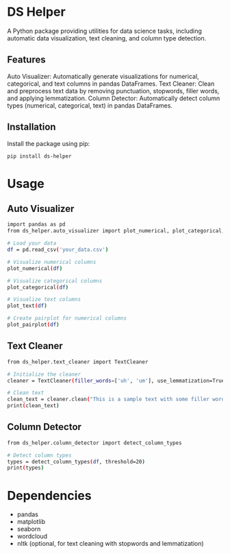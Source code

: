 # DS Helper
A Python package providing utilities for data science tasks, including automatic data visualization, text cleaning, and column type detection.

## Features
Auto Visualizer: Automatically generate visualizations for numerical, categorical, and text columns in pandas DataFrames.
Text Cleaner: Clean and preprocess text data by removing punctuation, stopwords, filler words, and applying lemmatization.
Column Detector: Automatically detect column types (numerical, categorical, text) in pandas DataFrames.

## Installation
Install the package using pip: 
```bash
pip install ds-helper
```
# Usage
## Auto Visualizer
```bash
import pandas as pd
from ds_helper.auto_visualizer import plot_numerical, plot_categorical, plot_text, plot_pairplot

# Load your data
df = pd.read_csv('your_data.csv')

# Visualize numerical columns
plot_numerical(df)

# Visualize categorical columns
plot_categorical(df)

# Visualize text columns
plot_text(df)

# Create pairplot for numerical columns
plot_pairplot(df)
```
## Text Cleaner
```bash
from ds_helper.text_cleaner import TextCleaner

# Initialize the cleaner
cleaner = TextCleaner(filler_words=['uh', 'um'], use_lemmatization=True)

# Clean text
clean_text = cleaner.clean("This is a sample text with some filler words like uh and um.")
print(clean_text)
```
## Column Detector
```bash
from ds_helper.column_detector import detect_column_types

# Detect column types
types = detect_column_types(df, threshold=20)
print(types)
```
# Dependencies
- pandas
- matplotlib
- seaborn
- wordcloud
- nltk (optional, for text cleaning with stopwords and lemmatization)
